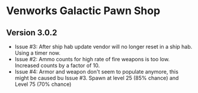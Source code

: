 # Venworks Galactic Pawn Shop

## Version 3.0.2
- Issue #3: After ship hab update vendor will no longer reset in a ship hab. Using a timer now. 
- Issue #2: Ammo counts for high rate of fire weapons is too low. Increased counts by a factor of 10.
- Issue #4: Armor and weapon don't seem to populate anymore, this might be caused bu Issue #3. Spawn at level 25 (85% chance) and Level 75 (70% chance)